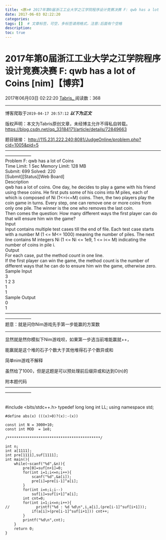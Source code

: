 ```yaml
---
title: <原># 2017年第0届浙江工业大学之江学院程序设计竞赛决赛 F: qwb has a lot of Coins [nim]【博弈】
date: 2017-06-03 02:22:20
categories:
tags: []  # 文章标签，可空，多标签请用格式，注意:后面有个空格
description:
toc: true
---
```





#  2017年第0届浙江工业大学之江学院程序设计竞赛决赛 F: qwb has a lot of Coins [nim]【博弈】

2017年06月03日 02:22:20  [ Tabris_ ](https://me.csdn.net/qq_33184171) 阅读数：368

---
 博客爬取于`2019-04-17 20:57:12`
***以下为正文***

版权声明：本文为Tabris原创文章，未经博主允许不得私自转载。
https://blog.csdn.net/qq_33184171/article/details/72849663

题目链接： [ http://115.231.222.240:8081/JudgeOnline/problem.php?cid=1005&pid=5
](http://115.231.222.240:8081/JudgeOnline/problem.php?cid=1005&pid=5)  
——————————————————————————————————————————  
Problem F: qwb has a lot of Coins  
Time Limit: 1 Sec Memory Limit: 128 MB  
Submit: 699 Solved: 220  
[Submit][Status][Web Board]  
Description  
qwb has a lot of coins. One day, he decides to play a game with his friend
using these coins. He first puts some of his coins into M piles, each of which
is composed of Ni (1<=i<=M) coins. Then, the two players play the coin game in
turns. Every step, one can remove one or more coins from only one pile. The
winner is the one who removes the last coin.  
Then comes the question: How many different ways the first player can do that
will ensure him win the game?  
Input  
Input contains multiple test cases till the end of file. Each test case starts
with a number M (1 <= M<= 1000) meaning the number of piles. The next line
contains M integers Ni (1 <= Ni <= 1e9, 1 <= i<= M) indicating the number of
coins in pile i.  
Output  
For each case, put the method count in one line.  
If the first player can win the game, the method count is the number of
different ways that he can do to ensure him win the game, otherwise zero.  
Sample Input  
3  
1 2 3  
1  
1  
Sample Output  
0  
1  
——————————————————————————————————————————  
题意：就是问你Nim游戏先手第一步能赢的方案数

* * *

显然就是然你模拟下Nim游戏呗，如果第一步选当前堆能赢就++，

能赢就是这个堆的石子个数大于其他堆得石子个数异或和

简单nim游戏不解释

虽然给了1000，但是这题是可以预处理前后缀异或和达到O(n)的

附本题代码  
——————————————————————————————————————————


​    
    #include <bits/stdc++.h>
    typedef long long int LL;
    using namespace std;
    
    #define abs(x) (((x)>0)?(x):-(x))
    
    const int N = 3000+10;
    const int MOD  = 1e8;
    
    /******************************************/
    
    int n;
    int a[1111];
    int pre[1111],suf[1111];
    int main(){
        while(~scanf("%d",&n)){
            pre[0]=suf[n+1]=0;
            for(int i=1;i<=n;i++){
                scanf("%d",&a[i]);
                pre[i]=pre[i-1]^a[i];
            }
            for(int i=n;i;i--)
                suf[i]=suf[i+1]^a[i];
            int cnt=0;
            for(int i=1;i<=n;i++){
    //            printf("%d : %d %d\n",i,a[i],(pre[i-1]^suf[i+1]));
                if(a[i]>(pre[i-1]^suf[i+1])) cnt++;
            }
            printf("%d\n",cnt);
        }
        return 0;
    }


